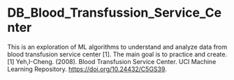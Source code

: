 # DB_Blood_Transfussion_Service_Center
This is an exploration of ML algorithms to understand and analyze data from blood transfusion service center [1]. The main goal is to practice and create. 
[1] Yeh,I-Cheng. (2008). Blood Transfusion Service Center. UCI Machine Learning Repository. https://doi.org/10.24432/C5GS39.
